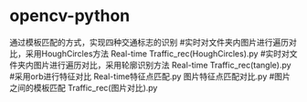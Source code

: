 # opencv-python
通过模板匹配的方式，实现四种交通标志的识别
#实时对文件夹内图片进行遍历对比，采用HoughCircles方法
Real-time Traffic_rec(HoughCircles).py
#实时对文件夹内图片进行遍历对比，采用轮廓识别方法
Real-time Traffic_rec(tangle).py
#采用orb进行特征对比
Real-time特征点匹配.py
图片特征点匹配对比.py
#图片之间的模板匹配
Traffic_rec(图片对比).py
